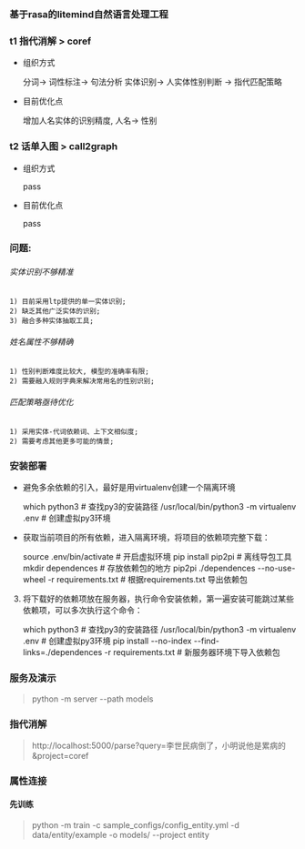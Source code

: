 ### 基于rasa的litemind自然语言处理工程

### t1 指代消解 > coref
- 组织方式
    
    
    分词-> 词性标注-> 句法分析 
    实体识别-> 人实体性别判断 -> 指代匹配策略
  
- 目前优化点
    
    
   
    增加人名实体的识别精度, 人名-> 性别

### t2 话单入图 > call2graph
- 组织方式
    
     
     pass 
  
  
- 目前优化点
    
     
     pass

### 问题:

###### 实体识别不够精准

    1) 目前采用ltp提供的单一实体识别;
    2) 缺乏其他广泛实体的识别;
    3) 融合多种实体抽取工具;

###### 姓名属性不够精确
    
    1) 性别判断难度比较大, 模型的准确率有限;
    2) 需要融入规则字典来解决常用名的性别识别;

###### 匹配策略亟待优化  

    1) 采用实体-代词依赖词、上下文相似度;
    2) 需要考虑其他更多可能的情景;


### 安装部署


* 避免多余依赖的引入，最好是用virtualenv创建一个隔离环境

    
    which  python3                              # 查找py3的安装路径
    /usr/local/bin/python3 -m virtualenv .env   # 创建虚拟py3环境


* 获取当前项目的所有依赖，进入隔离环境，将项目的依赖项完整下载：

    
    source .env/bin/activate   # 开启虚拟环境
    pip install pip2pi         # 离线导包工具
    mkdir dependences          # 存放依赖包的地方
    pip2pi ./dependences --no-use-wheel -r requirements.txt  # 根据requirements.txt 导出依赖包

3. 将下载好的依赖项放在服务器，执行命令安装依赖，第一遍安装可能跳过某些依赖项，可以多次执行这个命令：

    
    which  python3                              # 查找py3的安装路径
    /usr/local/bin/python3 -m virtualenv .env   # 创建虚拟py3环境
    pip install --no-index --find-links=./dependences -r requirements.txt  # 新服务器环境下导入依赖包
 
 
### 服务及演示

> python -m server --path models
### 指代消解
> http://localhost:5000/parse?query=李世民病倒了，小明说他是累病的&project=coref

### 属性连接
#### 先训练
> python -m train -c sample_configs/config_entity.yml -d data/entity/example -o models/ --project entity
> 
